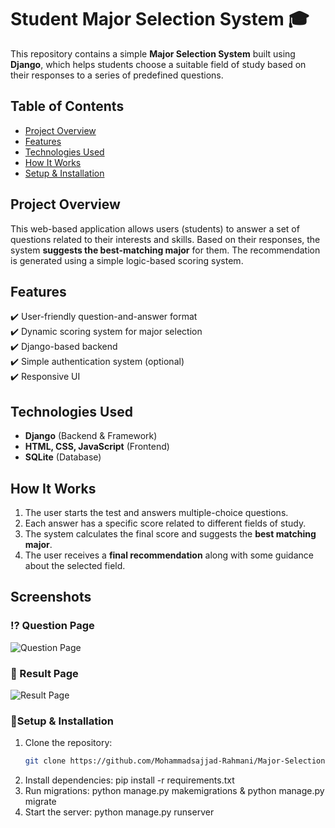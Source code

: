 # Student Major Selection System 🎓  

This repository contains a simple **Major Selection System** built using **Django**, which helps students choose a suitable field of study based on their responses to a series of predefined questions.

## Table of Contents  
- [Project Overview](#project-overview)  
- [Features](#features)  
- [Technologies Used](#technologies-used)  
- [How It Works](#how-it-works)  
- [Setup & Installation](#setup--installation)  

## Project Overview  
This web-based application allows users (students) to answer a set of questions related to their interests and skills. Based on their responses, the system **suggests the best-matching major** for them. The recommendation is generated using a simple logic-based scoring system.

## Features  
✔️ User-friendly question-and-answer format  
✔️ Dynamic scoring system for major selection  
✔️ Django-based backend  
✔️ Simple authentication system (optional)  
✔️ Responsive UI 

## Technologies Used  
- **Django** (Backend & Framework)  
- **HTML, CSS, JavaScript** (Frontend)  
- **SQLite** (Database)  

## How It Works  
1. The user starts the test and answers multiple-choice questions.  
2. Each answer has a specific score related to different fields of study.  
3. The system calculates the final score and suggests the **best matching major**.  
4. The user receives a **final recommendation** along with some guidance about the selected field.  

## Screenshots  
### ⁉️ Question Page  
![Question Page](screenshots/home.jpg)  

### 📃 Result Page  
![Result Page](screenshots/login.jpg)  


### 🔹Setup & Installation  

1. Clone the repository:  
   ```bash
   git clone https://github.com/Mohammadsajjad-Rahmani/Major-Selection-System.git
2. Install dependencies: pip install -r requirements.txt
3. Run migrations: python manage.py makemigrations & python manage.py migrate
4. Start the server: python manage.py runserver




